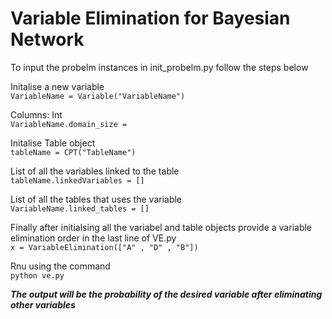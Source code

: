 # Variable Elimination for Bayesian Network

To input the probelm instances in init_probelm.py follow the steps below

Initalise a new variable<br>`VariableName = Variable("VariableName")`
 
 Columns: Int<br>`VariableName.domain_size = `

 Initalise Table object<br>`tableName = CPT("TableName")     `            
 
 List of all the variables linked to the table <br>`tableName.linkedVariables = []`
 
 List of all the tables that uses the variable<br>`VariableName.linked_tables = []`
 
 Finally after initialsing all the variabel and table objects provide a variable elimination order in the last line of VE.py<br> `x = VariableElimination(["A" , "D" , "B"])`
 
 Rnu using the command<br> `python ve.py`
 
 ***The output will be the probability of the desired variable after eliminating other variables***
